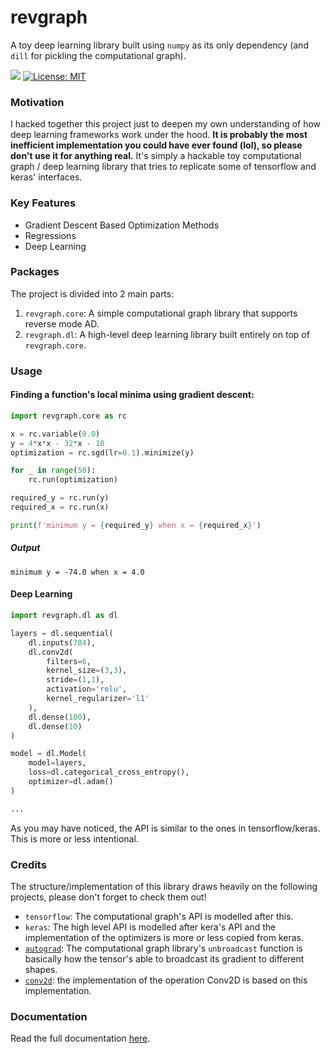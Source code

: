# revgraph

A toy deep learning library built using `numpy` as its only dependency (and 
`dill` for pickling the computational graph).

![](https://travis-ci.org/shhoalex/revgraph.svg?branch=master)
[![License: MIT](https://img.shields.io/badge/License-MIT-yellow.svg)](https://opensource.org/licenses/MIT)


### Motivation

I hacked together this project just to deepen my own understanding of how deep
learning frameworks work under the hood. **It is probably the most inefficient 
implementation you could have ever found (lol), so please don't use it for 
anything real.** It's simply a hackable toy computational graph / deep 
learning library that tries to replicate some of tensorflow and keras' 
interfaces.


### Key Features

* Gradient Descent Based Optimization Methods
* Regressions
* Deep Learning


### Packages

The project is divided into 2 main parts:

1. `revgraph.core`: A simple computational graph library that supports reverse 
   mode AD.
2. `revgraph.dl`: A high-level deep learning library built entirely on top of 
   `revgraph.core`.


### Usage

#### Finding a function's local minima using gradient descent:

```python
import revgraph.core as rc

x = rc.variable(0.0)
y = 4*x*x - 32*x - 10
optimization = rc.sgd(lr=0.1).minimize(y)

for _ in range(50): 
    rc.run(optimization)

required_y = rc.run(y)
required_x = rc.run(x)

print(f'minimum y = {required_y} when x = {required_x}')
```

##### Output

```text
minimum y = -74.0 when x = 4.0
```

#### Deep Learning

```python
import revgraph.dl as dl

layers = dl.sequential(
    dl.inputs(784),
    dl.conv2d(
        filters=6,
        kernel_size=(3,3),
        stride=(1,1),
        activation='relu',
        kernel_regularizer='l1'
    ),
    dl.dense(100),
    dl.dense(10)
)

model = dl.Model(
    model=layers,
    loss=dl.categorical_cross_entropy(),
    optimizer=dl.adam()
)

...
```

As you may have noticed, the API is similar to the ones in tensorflow/keras.
This is more or less intentional.

### Credits

The structure/implementation of this library draws heavily on the following 
projects, please don't forget to check them out!

+ `tensorflow`: The computational graph's API is modelled after this.
+ `keras`: The high level API is modelled after kera's API and the 
  implementation of the optimizers is more or less copied from keras.
+ [`autograd`](https://github.com/HIPS/autograd): The computational graph 
  library's `unbroadcast` function is basically how the tensor's able to 
  broadcast its gradient to different shapes.
+ [`conv2d`](https://github.com/renmengye/np-conv2d/tree/master): the implementation
  of the operation Conv2D is based on this implementation.

### Documentation

Read the full documentation [here](https://shhoalex.github.io/revgraph/).
